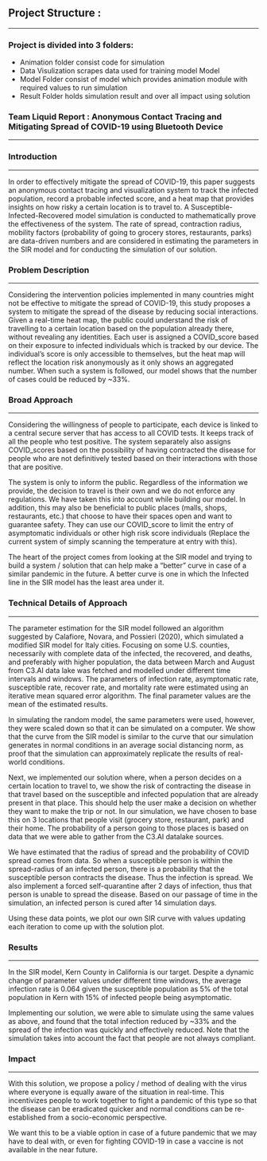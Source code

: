 ## Project Structure :
---
### Project is divided into 3 folders:

- Animation folder consist code for simulation 
- Data Visulization scrapes data used for training model
Model
- Model Folder consist of model which provides animation module with required values to run simulation
- Result Folder holds simulation result and over all impact using solution


### Team Liquid Report : Anonymous Contact Tracing and Mitigating Spread of COVID-19 using Bluetooth Device
---

### Introduction
---
In order to effectively mitigate the spread of COVID-19, this paper suggests an anonymous contact tracing and visualization system to track the infected population, record a probable infected score, and a heat map that provides insights on how risky a certain location is to travel to. A Susceptible-Infected-Recovered model simulation is conducted to mathematically prove the effectiveness of the system. The rate of spread, contraction radius, mobility factors (probability of going to grocery stores, restaurants, parks) are data-driven numbers and are considered in estimating the parameters in the SIR model and for conducting the simulation of our solution.
 
### Problem Description
---
Considering the intervention policies implemented in many countries might not be effective to mitigate the spread of COVID-19, this study proposes a system to mitigate the spread of the disease by reducing social interactions. Given a real-time heat map, the public could understand the risk of travelling to a certain location based on the population already there, without revealing any identities. Each user is assigned a COVID_score based on their exposure to infected individuals which is tracked by our device. The individual’s score is only accessible to themselves, but the heat map will reflect the location risk anonymously as it only shows an aggregated number. When such a system is followed, our model shows that the number of cases could be reduced by ~33%.

### Broad Approach
---
Considering the willingness of people to participate, each device is linked to a central secure server that has access to all COVID tests. It keeps track of all the people who test positive. The system separately also assigns COVID_scores based on the possibility of having contracted the disease for people who are not definitively tested based on their interactions with those that are positive.
 
The system is only to inform the public. Regardless of the information we provide, the decision to travel is their own and we do not enforce any regulations. We have taken this into account while building our model. In addition, this may also be beneficial to public places (malls, shops, restaurants, etc.) that choose to have their spaces open and want to guarantee safety. They can use our COVID_score to limit the entry of asymptomatic individuals or other high risk score individuals (Replace the current system of simply scanning the temperature at entry with this).
 
The heart of the project comes from looking at the SIR model and trying to build a system / solution that can help make a “better” curve in case of a similar pandemic in the future. A better curve is one in which the Infected line in the SIR model has the least area under it.

### Technical Details of Approach
---
The parameter estimation for the SIR model followed an algorithm suggested by Calafiore, Novara, and Possieri (2020), which simulated a modified SIR model for Italy cities. Focusing on some U.S. counties, necessarily with complete data of the infected, the recovered, and deaths, and preferably with higher population, the data between March and August from C3.AI data lake was fetched and modelled under different time intervals and windows. The parameters of infection rate, asymptomatic rate, susceptible rate, recover rate, and mortality rate were estimated using an iterative mean squared error algorithm. The final parameter values are the mean of the estimated results.
 
In simulating the random model, the same parameters were used, however, they were scaled down so that it can be simulated on a computer. We show that the curve from the SIR model is similar to the curve that our simulation generates in normal conditions in an average social distancing norm, as proof that the simulation can approximately replicate the results of real-world conditions. 
 
Next, we implemented our solution where, when a person decides on a certain location to travel to, we show the risk of contracting the disease in that travel based on the susceptible and infected population that are already present in that place. This should help the user make a decision on whether they want to make the trip or not. In our simulation, we have chosen to base this on 3 locations that people visit (grocery store, restaurant, park) and their home. The probability of a person going to those places is based on data that we were able to gather from the C3.AI datalake sources.
 
We have estimated that the radius of spread and the probability of COVID spread comes from data. So when a susceptible person is within the spread-radius of an infected person, there is a probability that the susceptible person contracts the disease. Thus the infection is spread. We also implement a forced self-quarantine after 2 days of infection, thus that person is unable to spread the disease. Based on our passage of time in the simulation, an infected person is cured after 14 simulation days. 
 
Using these data points, we plot our own SIR curve with values updating each iteration to come up with the solution plot.

### Results
---
In the SIR model, Kern County in California is our target. Despite a dynamic change of parameter values under different time windows, the average infection rate is 0.064 given the susceptible population as 5% of the total population in Kern with 15% of infected people being asymptomatic. 
 
Implementing our solution, we were able to simulate using the same values as above,  and found that the total infection reduced by ~33% and the spread of the infection was quickly and effectively reduced. Note that the simulation takes into account the fact that people are not always compliant.
 
### Impact
---
With this solution, we propose a policy / method of dealing with the virus where everyone is equally aware of the situation in real-time. This incentivizes people to work together to fight a pandemic of this type so that the disease can be eradicated quicker and normal conditions can be re-established from a socio-economic perspective.
 
We want this to be a viable option in case of a future pandemic that we may have to deal with, or even for fighting COVID-19 in case a vaccine is not available in the near future.
